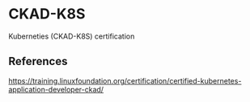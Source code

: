 # CKAD-K8S
Kuberneties (CKAD-K8S) certification 

## References 
https://training.linuxfoundation.org/certification/certified-kubernetes-application-developer-ckad/

